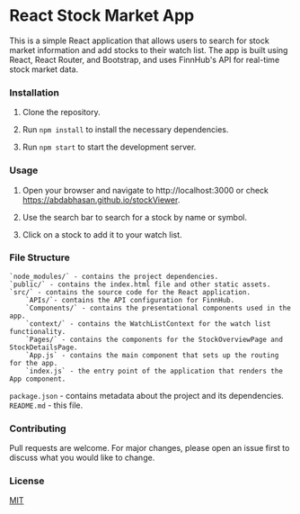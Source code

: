 # React Stock Market App

This is a simple React application that allows users to search for stock market information and add stocks to their watch list. The app is built using React, React Router, and Bootstrap, and uses FinnHub's API for real-time stock market data.

### Installation

1. Clone the repository.

2. Run `npm install` to install the necessary dependencies.

3. Run `npm start` to start the development server.

### Usage

1.  Open your browser and navigate to http://localhost:3000 or check https://abdabhasan.github.io/stockViewer.

2.  Use the search bar to search for a stock by name or symbol.

3.  Click on a stock to add it to your watch list.

### File Structure

    `node_modules/` - contains the project dependencies.
    `public/` - contains the index.html file and other static assets.
    `src/` - contains the source code for the React application.
        `APIs/`- contains the API configuration for FinnHub.
        `Components/` - contains the presentational components used in the app.
        `context/` - contains the WatchListContext for the watch list functionality.
        `Pages/` - contains the components for the StockOverviewPage and StockDetailsPage.
        `App.js` - contains the main component that sets up the routing for the app.
        `index.js` - the entry point of the application that renders the App component.

`package.json` - contains metadata about the project and its dependencies.
`README.md` - this file.

### Contributing

Pull requests are welcome. For major changes, please open an issue first to discuss what you would like to change.

### License

[MIT](https://choosealicense.com/licenses/mit/)
